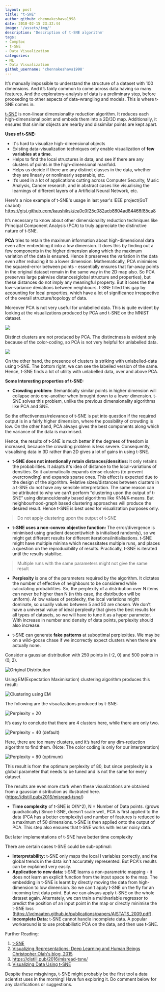 ```yaml
---
layout: post
title: "t-SNE"
author_github: chennakeshava1998
date: 2018-02-15 23:32:44
image: '/assets/img/'
description: 'Description of t-SNE algorithm'
tags:
- CompSoc
- t-SNE
- Data Visualization
categories:
- ML
- Data Visualization
github_username: 'chennakeshava1998'
---
```

It’s manually impossible to understand the structure of a dataset with 100 dimensions. And it’s fairly common to come across data having so many features. And the exploratory-analysis of data is a preliminary step, before proceeding to other aspects of data-wrangling and models. This is where t-SNE comes in.

[t-SNE](https://en.wikipedia.org/wiki/T-distributed_stochastic_neighbor_embedding) is non-linear dimensionality reduction algorithm. It reduces each high-dimensional point and embeds them into a 2D/3D map. Additionally, it ensures that similar objects are nearby and dissimilar points are kept apart. 

__Uses of t-SNE:__

- It's hard to visualize high-dimensional objects
- Existing data-visualization techniques only enable visualization of __few variables at a time__.
- Helps to find the local structures in data, and see if there are any clusters of points in the high-dimensional manifold.
- Helps us decide if there are any distinct classes in the data, whether they are linearly or nonlinearly separable, etc.
- It’s used in a lot of applications cutting across Computer Security, Music Analysis, Cancer research, and in abstract cases like visualising the learnings of different layers of a Artificial Neural Network, etc.

Here's a nice example of t-SNE's usage in last year's IEEE project(GoT chabot) https://gist.github.com/kaushiksk/ea0c0f25c082acb8604ad84466f85ca8

It’s necessary to know about other dimensionality reduction techniques like Principal Component Analysis (PCA) to truly appreciate the distinctive nature of t-SNE. 

__PCA__ tries to retain the maximum information about high-dimensional data even after embedding it into a low dimension. It does this by finding out a few components in the higher dimension along which the maximum variation of the data is ensured. Hence it preserves the variation in the data even after reducing it to a lower dimension. Mathematically, PCA minimises the squared-error between points - essentially ensures that far-away points in the original dataset remain in the same way in the 2D map also. So PCA preserves large pairwise distances(global structure and properties), but these distances do not imply any meaningful property.
But it loses the the low-variance deviations between neighbours. t-SNE filled this gap by accounting for local properties, which have a lot of significance irrespective of the overall structure/topology of data.


Moreover PCA is not very useful for unlabelled data. This is quite evident by looking at the visualizations produced by PCA and t-SNE on the MNIST dataset. 

![](/blog/assets/img/t-SNE/pca_mnist.png)

Distinct clusters are not produced by PCA. The distinctness is evident only because of the color-coding, so PCA is not very helpful for unlabelled data.

![](/blog/assets/img/t-SNE/tsne_mnist.jpeg)


On the other hand, the presence of clusters is striking with unlabelled-data using t-SNE. The bottom right, we can see the labelled version of the same. Hence, t-SNE finds a lot of utility with unlabelled data, over and above PCA.



__Some Interesting properties of t-SNE:__

* __Crowding problem:__ Semantically similar points in higher dimension will collapse onto one-another when brought down to a lower dimension. t-SNE solves this problem, unlike the previous dimensionality algorithms like PCA and SNE.

So the effectiveness/relevance of t-SNE is put into question if the required output is in a fairly higher dimension, where the possibility of crowding is low. On the other hand, PCA always gives the best components along which the variance of the data is maximised.

Hence, the results of t-SNE is much better if the degrees of freedom is increased, because the crowding problem is less severe. Consequently, visualising data in 3D rather than 2D gives a lot of gains in using t-SNE.

- __t-SNE does not intentionally retain distances/densities:__ It only retains the probabilities. It adapts it's idea of distance to the local-variations of densities. So it automatically expands dense clusters (to prevent overcrowding) and expands sparse ones. This effect is expected due to the design of the algorithm. Relative sizes/distances between clusters in a t-SNE do not have any sensible interpretation. The same reason can be attributed to why we can’t perform “clustering upon the output of t-SNE” using distance/density based algorithms like KNN/K-means.  But neighbourhood-graph based clustering approaches will produce the desired result. Hence t-SNE is best used for visualization purposes only.

> Do not apply clustering upon the output of t-SNE

- __t-SNE uses a non-convex objective function:__ The error/divergence is minimised using gradient descent(which is initialised randomly), so we might get different results for different iterations/initialisations.  t-SNE might have multiple minima which necessitates multiple runs, and places a question on the reproducibility of results. Practically, t-SNE is iterated until the results stabilise.

> Multiple runs with the same parameters might not give the same result

- __Perplexity__ is one of the parameters required by the algorithm. It dictates the number of effective of neighbours to be considered while calculating probabilities. So, the perplexity of a distribution over N items can never be higher than N (in this case, the distribution will be uniform). At low values of perplexity, the local variations might dominate, so usually values between 5 and 50 are chosen. We don't have a universal value of ideal perplexity that gives the best results for all types of datasets, so we will have to tune it as a hyper parameter. With increase in number and density of data points, perplexity should also increase. 

- t-SNE can generate __fake patterns__ at suboptimal perplexities. We may be on a wild-goose chase if we incorrectly expect clusters when there are actually none.

Consider a gaussian distribution with 250 points in (-2, 0) and 500 points in (0, 2).

![Original Distribution](/blog/assets/img/t-SNE/orig.png)


Using EM(Expectation Maximisation) clustering algorithm produces this result:

![Clustering using EM](/blog/assets/img/t-SNE/EM.png)

The following are the visualizations produced by t-SNE:

![Perplexity = 20](/blog/assets/img/t-SNE/20.png)


It’s easy to conclude that there are 4 clusters here, while there are only two.

![Perplexity = 40 (default)](/blog/assets/img/t-SNE/40.png)


Here, there are too many clusters, and it’s hard for any dim-reduction algorithm to find them.
(Note: The color coding is only for our interpretation)

![Perplexity = 80 (optimum)](/blog/assets/img/t-SNE/80.png)


This result is from the optimum perplexity of 80, but since perplexity is a global parameter that needs to be tuned and is not the same for every dataset.

The results are even more stark when these visualizations are obtained from a gaussian distribution as illustrated here. (https://distill.pub/2016/misread-tsne/)

- __Time complexity__ of t-SNE is O(N^2), N = Number of Data points. (grows quadratically)
Since t-SNE, doesn’t scale well, PCA is first applied to the data (PCA has a better complexity) and number of features is reduced to a maximum of 50 dimensions. t-SNE is then applied onto the output of PCA. This step also ensures that t-SNE works with lesser noisy data.

But later implementations of t-SNE have better time complexity


There are certain cases t-SNE could be sub-optimal: 

* __Interpretability:__ t-SNE only maps the local l variables correctly, and the global trends in the data isn't accurately represented. But PCA's results can be explained very easily.
* __Application to new data:__ t-SNE learns a non-parametric mapping - it does not learn an explicit function from the input space to the map. The embedding in t-SNE is learnt by directly moving the data from high-dimension to low dimension. So we can't apply t-SNE on the fly for an incoming test data point. But we can always apply t-SNE on the whole dataset again. Alternately, we can train a multivariable regressor to predict the position of an input point in the map or directly minimise the t-SNE loss (https://lvdmaaten.github.io/publications/papers/AISTATS_2009.pdf). 
* __Incomplete Data:__ t-SNE cannot handle incomplete data. A popular workaround is to use probabilistic PCA on the data, and then use t-SNE.

Further Reading:
1. [t-SNE](https://en.wikipedia.org/wiki/T-distributed_stochastic_neighbor_embedding)
2. [Visualizing Representations: Deep Learning and Human Beings Christopher Olah's blog, 2015](https://colah.github.io/posts/2015-01-Visualizing-Representations/)
3. https://distill.pub/2016/misread-tsne/
4. [Visualizing Data Using t-SNE](https://www.youtube.com/watch?v=RJVL80Gg3lA)

Despite these misgivings, t-SNE might probably be the first tool a data scientist uses in the morning! Have fun exploring it. Do comment below for any clarifications or suggestions.




